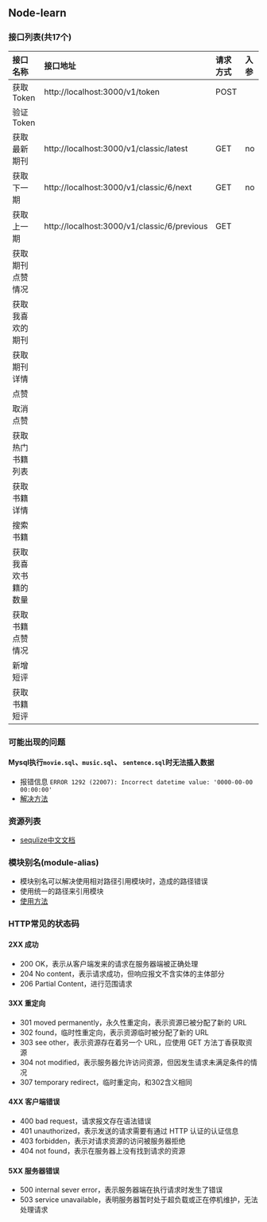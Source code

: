 ## Node-learn


### 接口列表(共17个)

| 接口名称 | 接口地址 | 请求方式 | 入参 |
|:------|:------|:------|:------|
| 获取Token | http://localhost:3000/v1/token | POST | |
| 验证Token | | | |
|获取最新期刊| http://localhost:3000/v1/classic/latest | GET | no |
|获取下一期| http://localhost:3000/v1/classic/6/next | GET | no |
|获取上一期| http://localhost:3000/v1/classic/6/previous | GET | |
|获取期刊点赞情况| | | |
|获取我喜欢的期刊| | | |
|获取期刊详情| | | |
|点赞| | | |
|取消点赞| | | |
|获取热门书籍列表| | | |
|获取书籍详情| | | |
|搜索书籍| | | |
|获取我喜欢书籍的数量| | | |
|获取书籍点赞情况| | | |
|新增短评| | | |
|获取书籍短评| | | |


### 可能出现的问题
#### Mysql执行`movie.sql`、`music.sql`、 `sentence.sql`时无法插入数据
* 报错信息 `ERROR 1292 (22007): Incorrect datetime value: '0000-00-00 00:00:00'`
* [解决方法](https://blog.csdn.net/zhengwei125/article/details/79003563/)




### 资源列表
* [sequlize中文文档](https://itbilu.com/nodejs/npm/VkYIaRPz-.html#)


### 模块别名(module-alias)
* 模块别名可以解决使用相对路径引用模块时，造成的路径错误
* 使用统一的路径来引用模块
* [使用方法](https://www.npmjs.com/package/module-alias)

### HTTP常见的状态码

#### 2XX 成功
* 200 OK，表示从客户端发来的请求在服务器端被正确处理
* 204 No content，表示请求成功，但响应报文不含实体的主体部分
* 206 Partial Content，进行范围请求

#### 3XX 重定向
* 301 moved permanently，永久性重定向，表示资源已被分配了新的 URL
* 302 found，临时性重定向，表示资源临时被分配了新的 URL
* 303 see other，表示资源存在着另一个 URL，应使用 GET 方法丁香获取资源
* 304 not modified，表示服务器允许访问资源，但因发生请求未满足条件的情况
* 307 temporary redirect，临时重定向，和302含义相同

#### 4XX 客户端错误
* 400 bad request，请求报文存在语法错误
* 401 unauthorized，表示发送的请求需要有通过 HTTP 认证的认证信息
* 403 forbidden，表示对请求资源的访问被服务器拒绝
* 404 not found，表示在服务器上没有找到请求的资源

#### 5XX 服务器错误
* 500 internal sever error，表示服务器端在执行请求时发生了错误
* 503 service unavailable，表明服务器暂时处于超负载或正在停机维护，无法处理请求